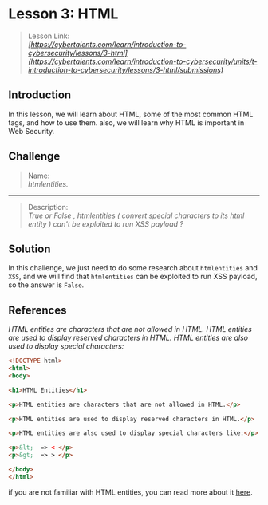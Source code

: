 # Lesson 3: HTML

> Lesson Link:\
> *[https://cybertalents.com/learn/introduction-to-cybersecurity/lessons/3-html](https://cybertalents.com/learn/introduction-to-cybersecurity/units/t-introduction-to-cybersecurity/lessons/3-html/submissions)*

## Introduction

In this lesson, we will learn about HTML, some of the most common HTML tags, and how to use them. also, we will learn why HTML is important in Web Security.

## Challenge

> Name:\
> *htmlentities.*

---

> Description:\
> *True or False , htmlentities ( convert special characters to its html entity ) can't be exploited to run XSS payload ?*

## Solution

In this challenge, we just need to do some research about `htmlentities` and `XSS`, and we will find that `htmlentities` can be exploited to run XSS payload, so the answer is `False`.

## References

*HTML entities are characters that are not allowed in HTML. HTML entities are used to display reserved characters in HTML. HTML entities are also used to display special characters:*

```html
<!DOCTYPE html>
<html>
<body>

<h1>HTML Entities</h1>

<p>HTML entities are characters that are not allowed in HTML.</p>

<p>HTML entities are used to display reserved characters in HTML.</p>

<p>HTML entities are also used to display special characters like:</p>

<p>&lt;  => < </p>
<p>&gt;  => > </p>

</body>
</html>
```

if you are not familiar with HTML entities, you can read more about it [here](https://www.w3schools.com/html/html_entities.asp).
